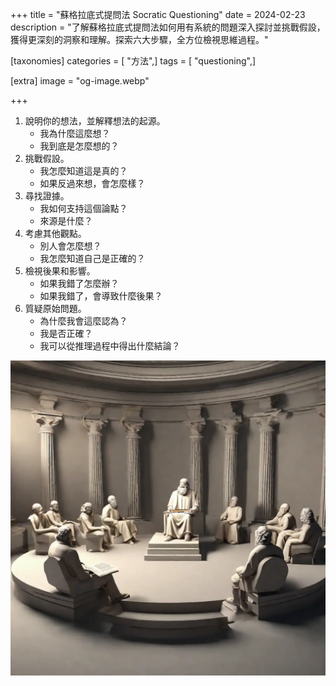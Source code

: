 +++
title = "蘇格拉底式提問法 Socratic Questioning"
date = 2024-02-23
description = "了解蘇格拉底式提問法如何用有系統的問題深入探討並挑戰假設，獲得更深刻的洞察和理解。探索六大步驟，全方位檢視思維過程。"

[taxonomies]
categories = [ "方法",]
tags = [ "questioning",]

[extra]
image = "og-image.webp"

+++

1. 說明你的想法，並解釋想法的起源。
    -   我為什麼這麼想？
    -   我到底是怎麼想的？
2. 挑戰假設。
    -   我怎麼知道這是真的？
    -   如果反過來想，會怎麼樣？
3. 尋找證據。
    -   我如何支持這個論點？
    -   來源是什麼？
4. 考慮其他觀點。
    -   別人會怎麼想？
    -   我怎麼知道自己是正確的？
5. 檢視後果和影響。
    -   如果我錯了怎麼辦？
    -   如果我錯了，會導致什麼後果？
6. 質疑原始問題。
    -   為什麼我會這麼認為？
    -   我是否正確？
    -   我可以從推理過程中得出什麼結論？

![](og-image.webp)
